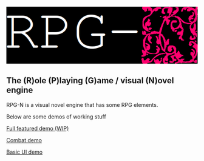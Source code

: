 <link rel="icon" href="favicon.ico" type="image/x-icon" />

![RPG-N](logo.png)
## The (R)ole (P)laying (G)ame / visual (N)ovel engine

RPG-N is a visual novel engine that has some RPG elements.

Below are some demos of working stuff

[Full featured demo (WIP)](./examples/ssb_with_sonic/example.html)

[Combat demo](./examples/test_combat.html)

[Basic UI demo](./examples/test_ui.html)
